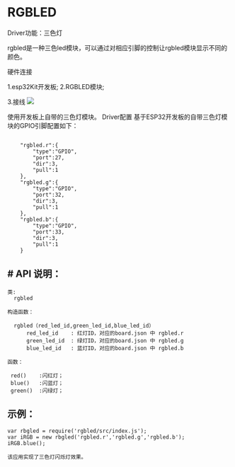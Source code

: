 # RGBLED

Driver功能：三色灯

rgbled是一种三色led模块，可以通过对相应引脚的控制让rgbled模块显示不同的颜色。

硬件连接


1.esp32Kit开发板;
2.RGBLED模块;


3.接线
![](rgbled.png)


使用开发板上自带的三色灯模块。
Driver配置
基于ESP32开发板的自带三色灯模块的GPIO引脚配置如下：

```

    "rgbled.r":{
		"type":"GPIO",
		"port":27,
		"dir":3,
		"pull":1
    },
    "rgbled.g":{
		"type":"GPIO",
		"port":32,
		"dir":3,
		"pull":1
    },
    "rgbled.b":{
		"type":"GPIO",
		"port":33,
		"dir":3,
		"pull":1
    }
```
## # API 说明：
	类:
	  rgbled
	     
	构造函数：
	
	  rgbled（red_led_id,green_led_id,blue_led_id）
		  red_led_id    : 红灯ID，对应的board.json 中 rgbled.r
		  green_led_id  : 绿灯ID，对应的board.json 中 rgbled.g
		  blue_led_id   : 蓝灯ID，对应的board.json 中 rgbled.b
		
	函数：
	
	 red()    :闪红灯；
	 blue()   :闪蓝灯；
	 green()  :闪绿灯；
	    

## 示例：

	var rbgled = require('rgbled/src/index.js');
	var iRGB = new rbgled('rgbled.r','rgbled.g','rgbled.b');
	iRGB.blue();
	    

```
该应用实现了三色灯闪烁灯效果。